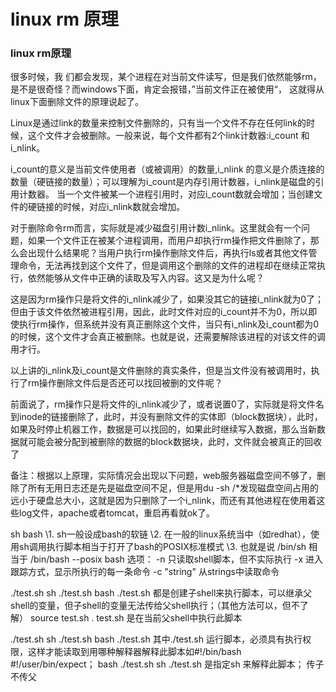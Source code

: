 # linux rm 原理

### linux rm原理

很多时候，我 们都会发现，某个进程在对当前文件读写，但是我们依然能够rm， 是不是很奇怪？而windows下面，肯定会报错，”当前文件正在被使用“， 这就得从linux下面删除文件的原理说起了。

Linux是通过link的数量来控制文件删除的，只有当一个文件不存在任何link的时候，这个文件才会被删除。一般来说，每个文件都有2个link计数器:i_count 和 i_nlink。

i_count的意义是当前文件使用者（或被调用）的数量,i_nlink 的意义是介质连接的数量（硬链接的数量）；可以理解为i_count是内存引用计数器，i_nlink是磁盘的引用计数器。
当一个文件被某一个进程引用时，对应i_count数就会增加；当创建文件的硬链接的时候，对应i_nlink数就会增加。

对于删除命令rm而言，实际就是减少磁盘引用计数i_nlink。这里就会有一个问题，如果一个文件正在被某个进程调用，而用户却执行rm操作把文件删除了，那么会出现什么结果呢？当用户执行rm操作删除文件后，再执行ls或者其他文件管理命令，无法再找到这个文件了，但是调用这个删除的文件的进程却在继续正常执行，依然能够从文件中正确的读取及写入内容。这又是为什么呢？

这是因为rm操作只是将文件的i_nlink减少了，如果没其它的链接i_nlink就为0了；但由于该文件依然被进程引用，因此，此时文件对应的i_count并不为0，所以即使执行rm操作，但系统并没有真正删除这个文件，当只有i_nlink及i_count都为0的时候，这个文件才会真正被删除。也就是说，还需要解除该进程的对该文件的调用才行。

以上讲的i_nlink及i_count是文件删除的真实条件，但是当文件没有被调用时，执行了rm操作删除文件后是否还可以找回被删的文件呢？

前面说了，rm操作只是将文件的i_nlink减少了，或者说置0了，实际就是将文件名到inode的链接删除了，此时，并没有删除文件的实体即（block数据块），此时，如果及时停止机器工作，数据是可以找回的，如果此时继续写入数据，那么当新数据就可能会被分配到被删除的数据的block数据块，此时，文件就会被真正的回收了

备注：根据以上原理，实际情况会出现以下问题，web服务器磁盘空间不够了，删除了所有无用日志还是先是磁盘空间不足，但是用du -sh /*发现磁盘空间占用的远小于硬盘总大小，这就是因为只删除了一个i_nlink，而还有其他进程在使用着这些log文件，apache或者tomcat，重启再看就ok了。




sh bash 
\1. sh一般设成bash的软链
\2. 在一般的linux系统当中（如redhat），使用sh调用执行脚本相当于打开了bash的POSIX标准模式
\3. 也就是说 /bin/sh 相当于 /bin/bash --posix
bash 选项：
 -n 只读取shell脚本，但不实际执行
 -x 进入跟踪方式，显示所执行的每一条命令
 -c "string" 从strings中读取命令


./test.sh sh ./test.sh bash ./test.sh 都是创建子shell来执行脚本，可以继承父shell的变量，但子shell的变量无法传给父shell执行；（其他方法可以，但不了解）
source test.sh   . test.sh  是在当前父shell中执行此脚本


./test.sh sh ./test.sh bash ./test.sh 其中./test.sh 运行脚本，必须具有执行权限，这样才能读取到用哪种解释器解释此脚本如#!/bin/bash #!/user/bin/expect；
bash ./test.sh sh ./test.sh 是指定sh 来解释此脚本；
传子不传父 